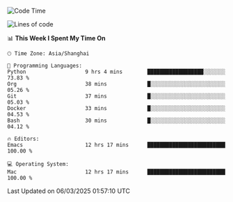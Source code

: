 <!--START_SECTION:waka-->
![Code Time](http://img.shields.io/badge/Code%20Time-2%2C563%20hrs%2021%20mins-blue)

![Lines of code](https://img.shields.io/badge/From%20Hello%20World%20I%27ve%20Written-335.2%20thousand%20lines%20of%20code-blue)

📊 **This Week I Spent My Time On** 

```text
🕑︎ Time Zone: Asia/Shanghai

💬 Programming Languages: 
Python                   9 hrs 4 mins        ██████████████████░░░░░░░   73.83 % 
Org                      38 mins             █░░░░░░░░░░░░░░░░░░░░░░░░   05.26 % 
Git                      37 mins             █░░░░░░░░░░░░░░░░░░░░░░░░   05.03 % 
Docker                   33 mins             █░░░░░░░░░░░░░░░░░░░░░░░░   04.53 % 
Bash                     30 mins             █░░░░░░░░░░░░░░░░░░░░░░░░   04.12 % 

🔥 Editors: 
Emacs                    12 hrs 17 mins      █████████████████████████   100.00 % 

💻 Operating System: 
Mac                      12 hrs 17 mins      █████████████████████████   100.00 % 
```


 Last Updated on 06/03/2025 01:57:10 UTC
<!--END_SECTION:waka-->
